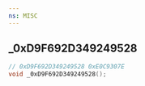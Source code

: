 ```yaml
---
ns: MISC
---
```

## _0xD9F692D349249528

```c
// 0xD9F692D349249528 0xE0C9307E
void _0xD9F692D349249528();
```


